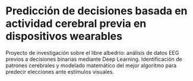 # Predicción de decisiones basada en actividad cerebral previa en dispositivos wearables
Proyecto de investigación sobre el libre albedrío: análisis de datos EEG previos a decisiones binarias mediante Deep Learning. Identificación de patrones cerebrales y modelado matemático del mejor algoritmo para predecir elecciones ante estímulos visuales.
